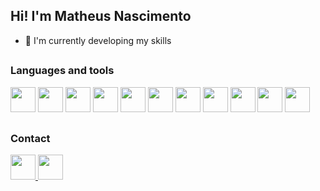 ## Hi! I'm Matheus Nascimento
- 🌱 I'm currently developing my skills
##
### Languages and tools

<div>
  <img height="40" width="40" src="https://cdn.jsdelivr.net/gh/devicons/devicon/icons/javascript/javascript-original.svg" />
  <img height="40" width="40" src="https://cdn.jsdelivr.net/gh/devicons/devicon/icons/html5/html5-original.svg" />
  <img height="40" width="40" src="https://cdn.jsdelivr.net/gh/devicons/devicon/icons/css3/css3-original.svg" />
  <img height="40" width="40" src="https://cdn.jsdelivr.net/gh/devicons/devicon/icons/git/git-original.svg" />
  <img height="40" width="40" src="https://cdn.jsdelivr.net/gh/devicons/devicon/icons/github/github-original.svg" />
  <img height="40" width="40" src="https://cdn.jsdelivr.net/gh/devicons/devicon/icons/react/react-original.svg" />
  <img height="40" width="40" src="https://cdn.jsdelivr.net/gh/devicons/devicon/icons/typescript/typescript-original.svg" />
  <img height="40" width="40" src="https://cdn.jsdelivr.net/gh/devicons/devicon/icons/nodejs/nodejs-original.svg" />
  <img height="40" width="40" src="https://cdn.jsdelivr.net/gh/devicons/devicon/icons/mysql/mysql-original.svg" />
  <img height="40" width="40" src="https://cdn.jsdelivr.net/gh/devicons/devicon/icons/mongodb/mongodb-original.svg" />
  <img height="40" width="40" src="https://cdn.jsdelivr.net/gh/devicons/devicon/icons/docker/docker-original.svg" />
</div>

##
### Contact

<div>
  <a href="https://www.linkedin.com/in/fnmatheus/">
    <img height="40" width="40" src="https://cdn.jsdelivr.net/gh/devicons/devicon/icons/linkedin/linkedin-original.svg" >
  </a>
  <a href="mailto:nasc.matheusfrancisco@gmail.com" target="_blank">
    <img height="40" width="40" src="https://cdn.jsdelivr.net/gh/devicons/devicon/icons/google/google-original.svg" >
  </a>
</div>
